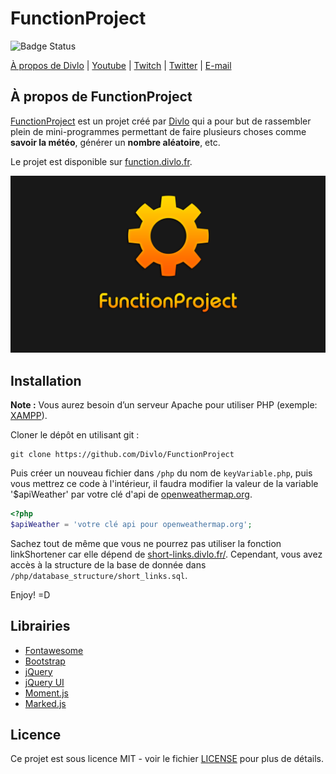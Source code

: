 # FunctionProject
![Badge Status](https://cloud.divlo.fr/public_files/others/Trash/under_dev.svg)

[À propos de Divlo](https://divlo.fr/) | [Youtube](https://www.youtube.com/c/Divlo) | [Twitch](https://www.twitch.tv/divlo) | [Twitter](https://twitter.com/Divlo_FR) | [E-mail](mailto:contact@divlo.fr)

## À propos de FunctionProject
[FunctionProject](https://function.divlo.fr/) est un projet créé par [Divlo](https://divlo.fr/) qui a pour but de rassembler plein de mini-programmes permettant de faire plusieurs choses comme **savoir la météo**, générer un **nombre aléatoire**, etc. 

Le projet est disponible sur [function.divlo.fr](https://function.divlo.fr/).

[![FunctionProject](./img/FunctionProject.png)](https://function.divlo.fr/)

## Installation
**Note :** Vous aurez besoin d’un serveur Apache pour utiliser PHP (exemple: [XAMPP](https://www.apachefriends.org)).

Cloner le dépôt en utilisant git :
```text
git clone https://github.com/Divlo/FunctionProject
```

Puis créer un nouveau fichier dans ```/php``` du nom  de ```keyVariable.php```, puis vous mettrez ce code à l'intérieur, il faudra modifier la valeur de la variable '$apiWeather' par votre clé d'api de [openweathermap.org](https://openweathermap.org/).
```php
<?php
$apiWeather = 'votre clé api pour openweathermap.org';
```

Sachez tout de même que vous ne pourrez pas utiliser la fonction linkShortener car elle dépend de [short-links.divlo.fr/](https://short-links.divlo.fr/).
Cependant, vous avez accès à la structure de la base de donnée dans ```/php/database_structure/short_links.sql```.

Enjoy! =D

## Librairies
* [Fontawesome](https://fontawesome.com/) 
* [Bootstrap](https://getbootstrap.com/)
* [jQuery](https://jquery.com/)
* [jQuery UI](https://jqueryui.com/)
* [Moment.js](https://momentjs.com/)
* [Marked.js](https://github.com/markedjs/marked)

## Licence 
Ce projet est sous licence MIT - voir le fichier [LICENSE](./LICENSE) pour plus de détails.